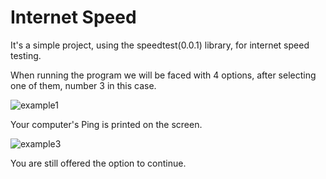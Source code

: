 <h1>Internet Speed</h1>
<p>It's a simple project, using the speedtest(0.0.1) library, for internet speed testing.</p>
<p>When running the program we will be faced with 4 options, after selecting one of them, number 3 in this case.</p>
<image src="doc/images/image1.png" alt="example1">
<p>Your computer's Ping is printed on the screen.</p>
<image src="doc/images/image2.png" alt="example3">
<p>You are still offered the option to continue.</p>
